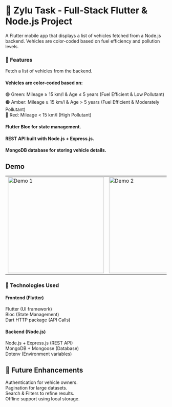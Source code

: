 # 🚀 Zylu Task - Full-Stack Flutter & Node.js Project
A Flutter mobile app that displays a list of vehicles fetched from a Node.js backend. Vehicles are color-coded based on fuel efficiency and pollution levels.

### 📌 Features
Fetch a list of vehicles from the backend.

#### Vehicles are color-coded based on:
🟢 Green: Mileage ≥ 15 km/l & Age ≤ 5 years (Fuel Efficient & Low Pollutant) \
🟠 Amber: Mileage ≥ 15 km/l & Age > 5 years (Fuel Efficient & Moderately Pollutant) \
🔴 Red: Mileage < 15 km/l (High Pollutant) 

#### Flutter Bloc for state management.
#### REST API built with Node.js + Express.js.
#### MongoDB database for storing vehicle details.

## Demo 

<table>
  <tr>
    <td><img src="https://github.com/user-attachments/assets/ff047802-0150-4689-a36a-45d2b396cbfe" alt="Demo 1" width="300"/></td>
    <td><img src="https://github.com/user-attachments/assets/5f15baa8-c2b4-4297-9252-2a26a29f44b9" alt="Demo 2" width="300"/></td>
  </tr>
</table>



### 🚀 Technologies Used
#### Frontend (Flutter)
Flutter (UI framework)\
Bloc (State Management)\
Dart HTTP package (API Calls)

#### Backend (Node.js)
Node.js + Express.js (REST API)\
MongoDB + Mongoose (Database)\
Dotenv (Environment variables)

## 📌 Future Enhancements
 Authentication for vehicle owners.\
 Pagination for large datasets.\
 Search & Filters to refine results.\
 Offline support using local storage.


